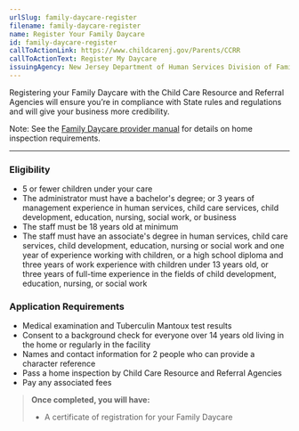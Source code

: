 ```yaml
---
urlSlug: family-daycare-register
filename: family-daycare-register
name: Register Your Family Daycare
id: family-daycare-register
callToActionLink: https://www.childcarenj.gov/Parents/CCRR
callToActionText: Register My Daycare
issuingAgency: New Jersey Department of Human Services Division of Family Development
---
```

Registering your Family Daycare with the Child Care Resource and Referral Agencies will ensure you’re in compliance with State rules and regulations and will give your business more credibility.

Note: See the [Family Daycare provider manual](https://www.nj.gov/dcf/providers/licensing/laws/FCCmanual.pdf) for details on home inspection requirements.

---
### Eligibility
- 5 or fewer children under your care 
- The administrator must have a bachelor's degree; or 3 years of management experience in human services, child care services, child development, education, nursing, social work, or business
- The staff must be 18 years old at minimum
- The staff must have an associate's degree in human services, child care services, child development, education, nursing or social work and one year of experience working with children, or a high school diploma and three years of work experience with children under 13 years old, or three years of full-time experience in the fields of child development, education, nursing, or social work

### Application Requirements
- Medical examination and Tuberculin Mantoux test results
- Consent to a background check for everyone over 14 years old living in the home or regularly in the facility
- Names and contact information for 2 people who can provide a character reference
- Pass a home inspection by Child Care Resource and Referral Agencies
- Pay any associated fees

>**Once completed, you will have:**
>- A certificate of registration for your Family Daycare
